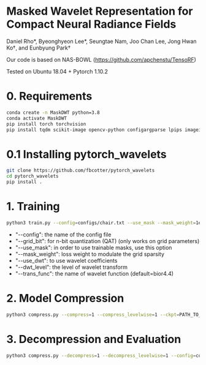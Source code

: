 # Masked Wavelet Representation for Compact Neural Radiance Fields
Daniel Rho*, Byeonghyeon Lee*, Seungtae Nam, Joo Chan Lee, Jong Hwan Ko†, and Eunbyung Park†

Our code is based on NAS-BOWL (https://github.com/apchenstu/TensoRF)

Tested on Ubuntu 18.04 + Pytorch 1.10.2

# 0. Requirements
```bash
conda create -n MaskDWT python=3.8
conda activate MaskDWT
pip install torch torchvision
pip install tqdm scikit-image opencv-python configargparse lpips imageio-ffmpeg kornia lpips tensorboard
```

# 0.1 Installing pytorch_wavelets
```bash
git clone https://github.com/fbcotter/pytorch_wavelets
cd pytorch_wavelets
pip install .
```

# 1. Training
```bash
python3 train.py --config=configs/chair.txt --use_mask --mask_weight=1e-10 --grid_bit=8 --use_dwt --dwt_level=4
```
- "--config": the name of the config file
- "--grid_bit": for n-bit quantization (QAT) (only works on grid parameters)
- "--use_mask": in order to use trainable masks, use this option
- "--mask_weight": loss weight to modulate the grid sparsity
- "--use_dwt": to use wavelet coefficients
- "--dwt_level": the level of wavelet transform
- "--trans_func": the name of wavelet function (default=bior4.4)


# 2. Model Compression
```bash
python3 compress.py --compress=1 --compress_levelwise=1 --ckpt=PATH_TO_CHECKPOINT
```

# 3. Decompression and Evaluation
```bash
python3 compress.py --decompress=1 --decompress_levelwise=1 --config=configs/chair.txt --ckpt=PATH_TO_CHECKPOINT
```

